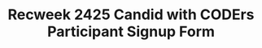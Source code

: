 ---
title: Recweek 2425 Candid with CODErs Participant Signup Form
redirect_to: https://forms.gle/GHVgHw4yd7h8hDgS9
redirect_from: 
  - /RW24-CwCSignUps
  - /rw24-cwcsignups
---